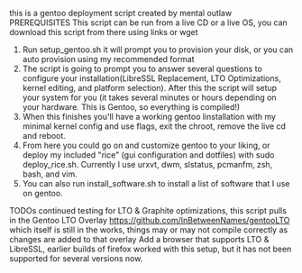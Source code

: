 this is a gentoo deployment script created by mental outlaw
PREREQUISITES
This script can be run from a live CD or a live OS, you can download this script from there using links or wget
1. Run setup_gentoo.sh it will prompt you to provision your disk, or you can auto provision using my recommended format
2. The script is going to prompt you to answer several questions to configure your installation(LibreSSL Replacement, LTO Optimizations, kernel editing, and platform selection).  After this the script will setup your system for you (it takes several minutes or hours depending on your hardware.  This is Gentoo, so everything is compiled!)
3. When this finishes you'll have a working gentoo linstallation with my minimal kernel config and use flags, exit the chroot, remove the live cd and reboot.
4. From here you could go on and customize gentoo to your liking, or deploy my included "rice" (gui configuration and dotfiles) with sudo deploy_rice.sh. Currently I use urxvt, dwm, slstatus, pcmanfm, zsh, bash, and vim.
5. You can also run install_software.sh to install a list of software that I use on gentoo.

TODOs
continued testing for LTO & Graphite optimizations, this script pulls in the Gentoo LTO Overlay https://github.com/InBetweenNames/gentooLTO which itself is still in the works, things may or may not compile correctly as changes are added to that overlay
Add a browser that supports LTO & LibreSSL, earlier builds of firefox worked with this setup, but it has not been supported for several versions now.
